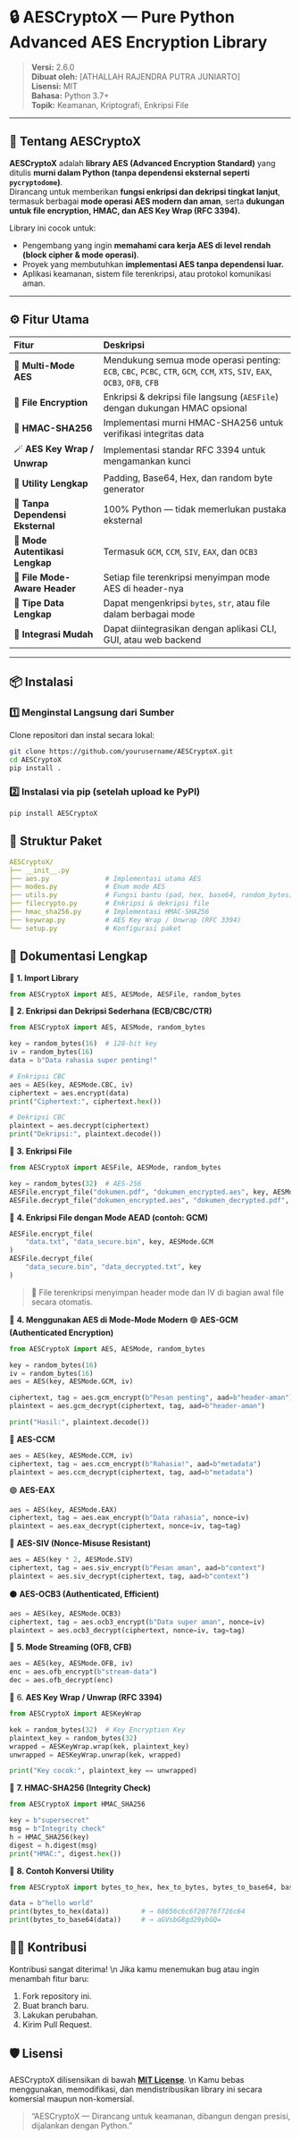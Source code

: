 # 🔒 AESCryptoX — Pure Python Advanced AES Encryption Library

> **Versi:** 2.6.0  
> **Dibuat oleh:** [ATHALLAH RAJENDRA PUTRA JUNIARTO]  
> **Lisensi:** MIT  
> **Bahasa:** Python 3.7+  
> **Topik:** Keamanan, Kriptografi, Enkripsi File

---

## 🧠 Tentang AESCryptoX

**AESCryptoX** adalah **library AES (Advanced Encryption Standard)** yang ditulis **murni dalam Python (tanpa dependensi eksternal seperti `pycryptodome`)**.  
Dirancang untuk memberikan **fungsi enkripsi dan dekripsi tingkat lanjut**, termasuk berbagai **mode operasi AES modern dan aman**, serta **dukungan untuk file encryption, HMAC, dan AES Key Wrap (RFC 3394).**

Library ini cocok untuk:
- Pengembang yang ingin **memahami cara kerja AES di level rendah (block cipher & mode operasi)**.
- Proyek yang membutuhkan **implementasi AES tanpa dependensi luar.**
- Aplikasi keamanan, sistem file terenkripsi, atau protokol komunikasi aman.

---

## ⚙️ Fitur Utama

| Fitur | Deskripsi |
|:------|:-----------|
| 🔐 **Multi-Mode AES** | Mendukung semua mode operasi penting: `ECB`, `CBC`, `PCBC`, `CTR`, `GCM`, `CCM`, `XTS`, `SIV`, `EAX`, `OCB3`, `OFB`, `CFB` |
| 📂 **File Encryption** | Enkripsi & dekripsi file langsung (`AESFile`) dengan dukungan HMAC opsional |
| 🧩 **HMAC-SHA256** | Implementasi murni HMAC-SHA256 untuk verifikasi integritas data |
| 🪄 **AES Key Wrap / Unwrap** | Implementasi standar RFC 3394 untuk mengamankan kunci |
| 🧰 **Utility Lengkap** | Padding, Base64, Hex, dan random byte generator |
| 🧠 **Tanpa Dependensi Eksternal** | 100% Python — tidak memerlukan pustaka eksternal |
| 🧪 **Mode Autentikasi Lengkap** | Termasuk `GCM`, `CCM`, `SIV`, `EAX`, dan `OCB3` |
| 🔁 **File Mode-Aware Header** | Setiap file terenkripsi menyimpan mode AES di header-nya |
| 🧾 **Tipe Data Lengkap** | Dapat mengenkripsi `bytes`, `str`, atau file dalam berbagai mode |
| 🧩 **Integrasi Mudah** | Dapat diintegrasikan dengan aplikasi CLI, GUI, atau web backend |

---

## 📦 Instalasi

### 1️⃣ Menginstal Langsung dari Sumber
Clone repositori dan instal secara lokal:

```bash
git clone https://github.com/yourusername/AESCryptoX.git
cd AESCryptoX
pip install .
```

### 2️⃣ Instalasi via pip (setelah upload ke PyPI)
```bash
pip install AESCryptoX
```

## 🧭 Struktur Paket
```yaml
AESCryptoX/
├── __init__.py
├── aes.py              # Implementasi utama AES
├── modes.py            # Enum mode AES
├── utils.py            # Fungsi bantu (pad, hex, base64, random_bytes)
├── filecrypto.py       # Enkripsi & dekripsi file
├── hmac_sha256.py      # Implementasi HMAC-SHA256
├── keywrap.py          # AES Key Wrap / Unwrap (RFC 3394)
└── setup.py            # Konfigurasi paket
```

## 📘 Dokumentasi Lengkap
🔹 **1. Import Library**
```python
from AESCryptoX import AES, AESMode, AESFile, random_bytes
```

🔹 **2. Enkripsi dan Dekripsi Sederhana (ECB/CBC/CTR)**
```python
from AESCryptoX import AES, AESMode, random_bytes

key = random_bytes(16)  # 128-bit key
iv = random_bytes(16)
data = b"Data rahasia super penting!"

# Enkripsi CBC
aes = AES(key, AESMode.CBC, iv)
ciphertext = aes.encrypt(data)
print("Ciphertext:", ciphertext.hex())

# Dekripsi CBC
plaintext = aes.decrypt(ciphertext)
print("Dekripsi:", plaintext.decode())
```

🔹 **3. Enkripsi File**
```python
from AESCryptoX import AESFile, AESMode, random_bytes

key = random_bytes(32)  # AES-256
AESFile.encrypt_file("dokumen.pdf", "dokumen_encrypted.aes", key, AESMode.GCM)
AESFile.decrypt_file("dokumen_encrypted.aes", "dokumen_decrypted.pdf", key)
```
🔹 **4. Enkripsi File dengan Mode AEAD (contoh: GCM)**
```python
AESFile.encrypt_file(
    "data.txt", "data_secure.bin", key, AESMode.GCM
)
AESFile.decrypt_file(
    "data_secure.bin", "data_decrypted.txt", key
)
```
> 📌 File terenkripsi menyimpan header mode dan IV di bagian awal file secara otomatis.

🔹 **4. Menggunakan AES di Mode-Mode Modern**
🟢 **AES-GCM (Authenticated Encryption)**
```python
from AESCryptoX import AES, AESMode, random_bytes

key = random_bytes(16)
iv = random_bytes(16)
aes = AES(key, AESMode.GCM, iv)

ciphertext, tag = aes.gcm_encrypt(b"Pesan penting", aad=b"header-aman")
plaintext = aes.gcm_decrypt(ciphertext, tag, aad=b"header-aman")

print("Hasil:", plaintext.decode())
```

🔵 **AES-CCM**
```python
aes = AES(key, AESMode.CCM, iv)
ciphertext, tag = aes.ccm_encrypt(b"Rahasia!", aad=b"metadata")
plaintext = aes.ccm_decrypt(ciphertext, tag, aad=b"metadata")
```

🟣 **AES-EAX**
```python
aes = AES(key, AESMode.EAX)
ciphertext, tag = aes.eax_encrypt(b"Data rahasia", nonce=iv)
plaintext = aes.eax_decrypt(ciphertext, nonce=iv, tag=tag)
```

🔴 **AES-SIV (Nonce-Misuse Resistant)**
```python
aes = AES(key * 2, AESMode.SIV)
ciphertext, tag = aes.siv_encrypt(b"Pesan aman", aad=b"context")
plaintext = aes.siv_decrypt(ciphertext, tag, aad=b"context")
```

⚫ **AES-OCB3 (Authenticated, Efficient)**
```python
aes = AES(key, AESMode.OCB3)
ciphertext, tag = aes.ocb3_encrypt(b"Data super aman", nonce=iv)
plaintext = aes.ocb3_decrypt(ciphertext, nonce=iv, tag=tag)
```

🔹 **5. Mode Streaming (OFB, CFB)**
```python
aes = AES(key, AESMode.OFB, iv)
enc = aes.ofb_encrypt(b"stream-data")
dec = aes.ofb_decrypt(enc)
```

🔹 6. **AES Key Wrap / Unwrap (RFC 3394)**
```python
from AESCryptoX import AESKeyWrap

kek = random_bytes(32)  # Key Encryption Key
plaintext_key = random_bytes(32)
wrapped = AESKeyWrap.wrap(kek, plaintext_key)
unwrapped = AESKeyWrap.unwrap(kek, wrapped)

print("Key cocok:", plaintext_key == unwrapped)
```

🔹 **7. HMAC-SHA256 (Integrity Check)**
```python
from AESCryptoX import HMAC_SHA256

key = b"supersecret"
msg = b"Integrity check"
h = HMAC_SHA256(key)
digest = h.digest(msg)
print("HMAC:", digest.hex())
```

🔹 **8. Contoh Konversi Utility**
```python
from AESCryptoX import bytes_to_hex, hex_to_bytes, bytes_to_base64, base64_to_bytes

data = b"hello world"
print(bytes_to_hex(data))        # → 68656c6c6f20776f726c64
print(bytes_to_base64(data))     # → aGVsbG8gd29ybGQ=
```

## 🧑‍💻 Kontribusi
Kontribusi sangat diterima! \n
Jika kamu menemukan bug atau ingin menambah fitur baru:
1. Fork repository ini.
2. Buat branch baru.
3. Lakukan perubahan.
4. Kirim Pull Request.

## 🛡️ Lisensi
AESCryptoX dilisensikan di bawah **[MIT License]()**. \n
Kamu bebas menggunakan, memodifikasi, dan mendistribusikan library ini secara komersial maupun non-komersial.

> “AESCryptoX — Dirancang untuk keamanan, dibangun dengan presisi, dijalankan dengan Python.”